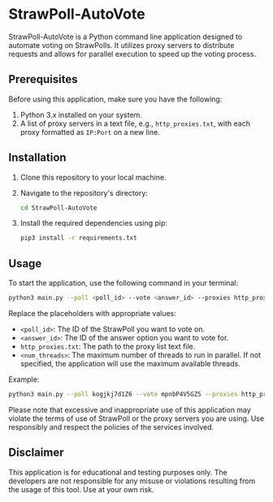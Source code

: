 
# StrawPoll-AutoVote

StrawPoll-AutoVote is a Python command line application designed to automate voting on StrawPolls. It utilizes proxy servers to distribute requests and allows for parallel execution to speed up the voting process.

## Prerequisites

Before using this application, make sure you have the following:

1.  Python 3.x installed on your system.
2.  A list of proxy servers in a text file, e.g., `http_proxies.txt`, with each proxy formatted as `IP:Port` on a new line.

## Installation

1.  Clone this repository to your local machine.
2.  Navigate to the repository's directory:
    
    ```bash
    cd StrawPoll-AutoVote
    ```
    
3.  Install the required dependencies using pip:
    
    ```bash
    pip3 install -r requirements.txt
    ```
    

## Usage

To start the application, use the following command in your terminal:

```bash
python3 main.py --poll <poll_id> --vote <answer_id> --proxies http_proxies.txt --threads <num_threads>
```

Replace the placeholders with appropriate values:

-   `<poll_id>`: The ID of the StrawPoll you want to vote on.
-   `<answer_id>`: The ID of the answer option you want to vote for.
-   `http_proxies.txt`: The path to the proxy list text file.
-   `<num_threads>`: The maximum number of threads to run in parallel. If not specified, the application will use the maximum available threads.

Example:

```bash
python3 main.py --poll kogjkj7d1Z6 --vote mpnbP4V5GZ5 --proxies http_proxies.txt --threads 24
```

Please note that excessive and inappropriate use of this application may violate the terms of use of StrawPoll or the proxy servers you are using. Use responsibly and respect the policies of the services involved.

## Disclaimer

This application is for educational and testing purposes only. The developers are not responsible for any misuse or violations resulting from the usage of this tool. Use at your own risk.